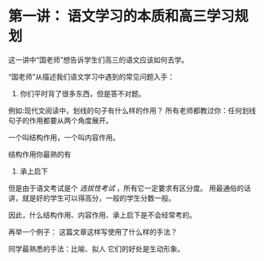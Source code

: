 # 第一讲： 语文学习的本质和高三学习规划

这一讲中“国老师”想告诉学生们高三的语文应该如何去学。

“国老师”从描述我们语文学习中遇到的常见问题入手：

1. 你们平时背了很多东西，但是答不对题。
 
例如:现代文阅读中，划线的句子有什么样的作用？
所有老师都教过你：任何划线句子的作用都要从两个角度展开。

一个叫结构作用，一个叫内容作用。

结构作用你最熟的有

1. 承上启下

但是由于语文考试是个 *选拔性考试* ，所有它一定要求有区分度。
用最通俗的话讲，就是好的学生可以得高分，一般的学生分数一般。

因此，什么结构作用、内容作用、承上启下是不会经常考的。

再举一个例子：
这篇文章这样写使用了什么样的手法？

同学最熟悉的手法：比喻、拟人
它们的好处是生动形象。




